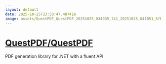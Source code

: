 ```yaml
---
layout: default
date: 2025-10-25T23:50:47.487416
image: assets/QuestPDF_QuestPDF_20251025_034935_741_20251025_041051_5fb480--20251025T061114172--cropped.png
---
```


# [QuestPDF/QuestPDF](https://github.com/QuestPDF/QuestPDF/)

PDF generation library for .NET with a fluent API

